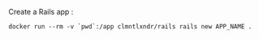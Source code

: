 Create a Rails app :
```no-highlight
docker run --rm -v `pwd`:/app clmntlxndr/rails rails new APP_NAME .
```
